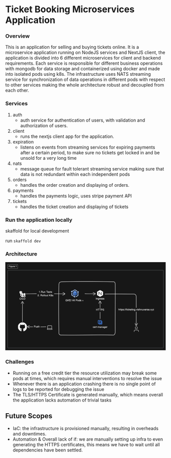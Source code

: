 # Ticket Booking Microservices Application

### Overview

This is an application for selling and buying tickets online. It is a microservice application running on NodeJS services and NextJS client, the application is divided into 6 different microservices for client and backend requirements. Each service is responsible for different business operations with mongodb for data storage and containerized using docker and made into isolated pods using k8s. The infrastructure uses NATS streaming service for synchronization of data operations in different pods with respect to other services making the whole architecture robust and decoupled from each other.

### Services

1. auth
   - auth service for authentication of users, with validation and authorization of users.
2. client
   - runs the nextjs client app for the application.
3. expiration
   - listens on events from streaming services for expiring payments after a certain period, to make sure no tickets get locked in and be unsold for a very long time
4. nats
   - message queue for fault tolerant streaming service making sure that data is not redundant within each independent pods
5. orders
   - handles the order creation and displaying of orders.
6. payments
   - handles the payments logic, uses stripe payment API
7. tickets
   - handles the ticket creation and displaying of tickets

### Run the application locally

skaffold for local development

run `skaffold dev`

### Architecture

![Diagram](assets/architecture.svg)

### Challenges

- Running on a free credit tier the resource utilization may break some pods at times, which requires manual interventions to resolve the issue
- Whenever there is an application crashing there is no single point of logs to be reported for debugging the issue
- The TLS/HTTPS Certificate is generated manually, which means overall the application lacks automation of trivial tasks

## Future Scopes

- IaC: the infrastructure is provisioned manually, resulting in overheads and downtimes.
- Automation & Overall lack of if: we are manually setting up infra to even generating the HTTPS certificates, this means we have to wait until all dependencies have been settled.
